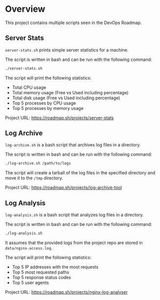 # Overview

This project contains multiple scripts seen in the DevOps Roadmap.

## Server Stats

`server-stats.sh` prints simple server statistics for a machine.

The script is written in bash and can be run with the following command:

```bash
./server-stats.sh
```

The script will print the following statistics:

- Total CPU usage
- Total memory usage (Free vs Used including percentage)
- Total disk usage (Free vs Used including percentage)
- Top 5 processes by CPU usage
- Top 5 processes by memory usage

Project URL: <https://roadmap.sh/projects/server-stats>

## Log Archive

`log-archive.sh` is a bash script that archives log files in a directory.

The script is written in bash and can be run with the following command:

```bash
./log-archive.sh /path/to/logs
```

The script will create a tarball of the log files in the specified directory and move it to the `/tmp` directory.

Project URL: <https://roadmap.sh/projects/log-archive-tool>

## Log Analysis

`log-analysis.sh` is a bash script that analyzes log files in a directory.

The script is written in bash and can be run with the following command:

```bash
./log-analysis.sh
```

It assumes that the provided logs from the project repo are stored in `data/nginx-access.log`.

The script will print the following statistics:

- Top 5 IP addresses with the most requests
- Top 5 most requested paths
- Top 5 response status codes
- Top 5 user agents

Project URL: <https://roadmap.sh/projects/nginx-log-analyser>
